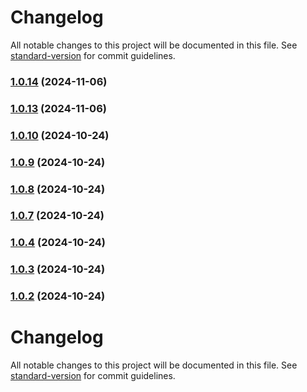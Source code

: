 # Changelog

All notable changes to this project will be documented in this file. See [standard-version](https://github.com/conventional-changelog/standard-version) for commit guidelines.

### [1.0.14](https://github.com/iSuite-tecnologia/crosscutting-web/compare/v1.0.13...v1.0.14) (2024-11-06)

### [1.0.13](https://github.com/iSuite-tecnologia/crosscutting-web/compare/v1.0.12...v1.0.13) (2024-11-06)

### [1.0.10](https://github.com/iSuite-tecnologia/crosscutting-web/compare/v1.0.9...v1.0.10) (2024-10-24)

### [1.0.9](https://github.com/iSuite-tecnologia/crosscutting-web/compare/v1.0.8...v1.0.9) (2024-10-24)

### [1.0.8](https://github.com/iSuite-tecnologia/crosscutting-web/compare/v1.0.7...v1.0.8) (2024-10-24)

### [1.0.7](https://github.com/iSuite-tecnologia/crosscutting-web/compare/v1.0.4...v1.0.7) (2024-10-24)

### [1.0.4](https://github.com/iSuite-tecnologia/crosscutting-web/compare/v1.0.3...v1.0.4) (2024-10-24)

### [1.0.3](https://github.com/iSuite-tecnologia/crosscutting-web/compare/v1.0.2...v1.0.3) (2024-10-24)

### [1.0.2](https://github.com/iSuite-tecnologia/crosscutting-web/compare/v1.0.1...v1.0.2) (2024-10-24)

# Changelog

All notable changes to this project will be documented in this file. See [standard-version](https://github.com/conventional-changelog/standard-version) for commit guidelines.
